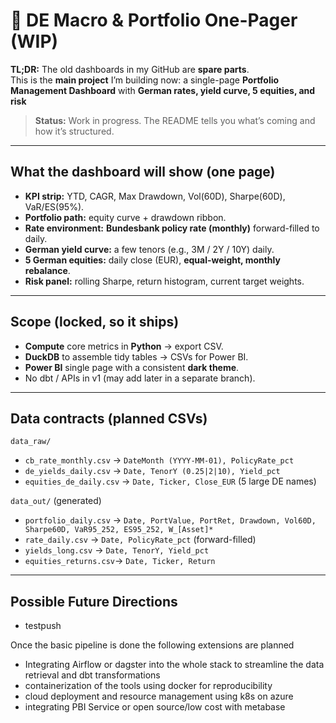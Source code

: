 # 🔧 DE Macro & Portfolio One-Pager (WIP)

**TL;DR:** The old dashboards in my GitHub are **spare parts**.  
This is the **main project** I’m building now: a single-page **Portfolio Management Dashboard** with **German rates, yield curve, 5 equities, and risk** 

> **Status:** Work in progress. The README tells you  what’s coming and how it’s structured.

---

## What the dashboard will show (one page)
- **KPI strip:** YTD, CAGR, Max Drawdown, Vol(60D), Sharpe(60D), VaR/ES(95%).
- **Portfolio path:** equity curve + drawdown ribbon.
- **Rate environment:** **Bundesbank policy rate (monthly)** forward-filled to daily.
- **German yield curve:** a few tenors (e.g., 3M / 2Y / 10Y) daily.
- **5 German equities:** daily close (EUR), **equal-weight, monthly rebalance**.
- **Risk panel:** rolling Sharpe, return histogram, current target weights.

---

## Scope (locked, so it ships)
- **Compute** core metrics in **Python** → export CSV.
- **DuckDB** to assemble tidy tables → CSVs for Power BI.
- **Power BI** single page with a consistent **dark theme**.
- No dbt / APIs in v1 (may add later in a separate branch).

---

## Data contracts (planned CSVs)

`data_raw/`
- `cb_rate_monthly.csv` → `DateMonth (YYYY-MM-01), PolicyRate_pct`
- `de_yields_daily.csv` → `Date, TenorY (0.25|2|10), Yield_pct`
- `equities_de_daily.csv` → `Date, Ticker, Close_EUR` (5 large DE names)

`data_out/` (generated)
- `portfolio_daily.csv` → `Date, PortValue, PortRet, Drawdown, Vol60D, Sharpe60D, VaR95_252, ES95_252, W_[Asset]*`
- `rate_daily.csv`      → `Date, PolicyRate_pct` (forward-filled)
- `yields_long.csv`     → `Date, TenorY, Yield_pct`
- `equities_returns.csv`→ `Date, Ticker, Return`

---

## Possible Future Directions

- testpush

Once the basic pipeline is done the following extensions are planned

- Integrating Airflow or dagster into the whole stack to streamline the data retrieval and dbt transformations
- containerization of the tools using docker for reproducibility
- cloud deployment and resource management using k8s on azure 
- integrating PBI Service or open source/low cost with metabase